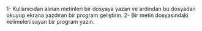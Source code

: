 1- Kullanıcıdan alınan metinleri bir dosyaya yazan ve ardından bu dosyadan okuyup ekrana yazdıran bir program geliştirin.
2- Bir metin dosyasındaki kelimeleri sayan bir program yazın.
